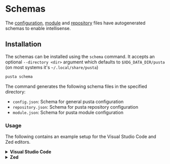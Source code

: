 # Schemas

The [configuration](../custom/config.md), [module](./module.md) and [repository](./repository.md) files have autogenerated schemas to enable intellisense.


## Installation

The schemas can be installed using the `schema` command. It accepts an optional `--directory <dir>` argument which defaults to `$XDG_DATA_DIR/pusta` (on most systems it's `~/.local/share/pusta`)
```bash
pusta schema
```

The command generates the following schema files in the specified directory:
* `config.json`: Schema for general pusta configuration
* `repository.json`: Schema for pusta repository configuration
* `module.json`: Schema for pusta module configuration

### Usage

The following contains an example setup for the Visual Studio Code and Zed editors.

<details>
<summary><b>Visual Studio Code</b></summary>

To add yaml schemas to Visual Studio Code the [YAML Language Support by RedHat](https://marketplace.visualstudio.com/items?itemName=redhat.vscode-yaml) extension is required.
When installed the schemas can be added in the [user and workspace settings](https://code.visualstudio.com/docs/getstarted/settings#_creating-user-and-workspace-settings) like this:

```json
"yaml.schemas": {
  "/home/<username>/.local/share/pusta/schemas/config.json": [ "pusta/config.yml" ],
  "/home/<username>/.local/share/pusta/schemas/repository.json": [ "pusta.yml" ],
  "/home/<username>/.local/share/pusta/schemas/module.json": [ "module.yml" ]
}
```

</details>

<details>
<summary><b>Zed</b></summary>

Zed has built-in support for yaml schemas (using the [yaml language server by RedHat](https://github.com/redhat-developer/yaml-language-server)).
The schemas can be added in the `settings.json` file like this:

```json
  "lsp": {
    "yaml-language-server": {
      "settings": {
        "yaml": {
          "schemas": {
            "/home/<username>/.local/share/pusta/schemas/config.json": [ "pusta/config.yml" ],
            "/home/<username>/.local/share/pusta/schemas/repository.json": [ "pusta.yml" ],
            "/home/<username>/.local/share/pusta/schemas/module.json": [ "module.yml" ]
          }
        }
      }
    }
  }
```

</details>